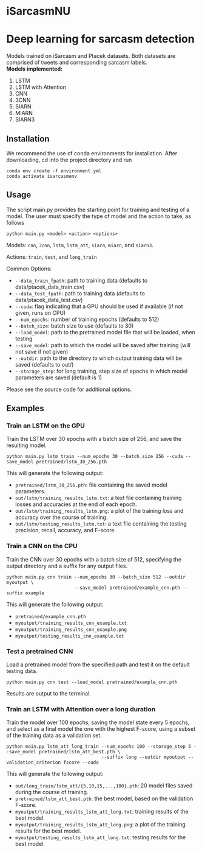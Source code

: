 # iSarcasmNU
<h1>Deep learning for sarcasm detection</h1>
Models trained on iSarcasm and Ptacek datasets. Both datasets are comprised of tweets and corresponding sarcasm labels.
<br>
<b>Models implemented:</b>
<ol>
  <li>LSTM</li>
  <li>LSTM with Attention</li>
  <li>CNN</li>
  <li>3CNN</li>
  <li>SIARN</li>
  <li>MIARN</li>
  <li>SIARN3</li>
</ol>

## Installation
We recommend the use of conda environments for installation. After downloading, cd into the project directory and run

```
conda env create -f environment.yml
conda activate isarcasmenv
```

## Usage
The script main.py provides the starting point for training and testing of a model. The user must specify the type of model and the action to take, as follows

```
python main.py <model> <action> <options>
```

Models: ```cnn```, ```3cnn```, ```lstm```, ```lstm_att```, ```siarn```, ```miarn```, and ```siarn3```.

Actions: ```train```, ```test```, and ```long_train```

Common Options:
  - ```--data_train_fpath```: path to training data (defaults to data/ptacek_data_train.csv)
  - ```--data_test_fpath```: path to training data (defaults to data/ptacek_data_test.csv)
  - ```--cuda```: flag indicating that a GPU should be used if available (if not given, runs on CPU)
  - ```--num_epochs```: number of training epochs (defaults to 512)
  - ```--batch_size```: batch size to use (defaults to 30)
  - ```--load_model```: path to the pretrained model file that will be loaded, when testing
  - ```--save_model```: path to which the model will be saved after training (will not save if not given)
  - ```--outdir```: path to the directory to which output training data will be saved (defaults to out/<model>)
  - ```--storage_step```: for long training, step size of epochs in which model parameters are saved (default is 1)

Please see the source code for additional options.

## Examples

### Train an LSTM on the GPU
  
  Train the LSTM over 30 epochs with a batch size of 256, and save the resulting model.

```
python main.py lstm train --num_epochs 30 --batch_size 256 --cuda --save_model pretrained/lstm_30_256.pth
```

This will generate the following output:

  - ```pretrained/lstm_30_256.pth```: file containing the saved model parameters.
  - ```out/lstm/training_results_lstm.txt```: a text file containing training losses and accuracies at the end of each epoch.
  - ```out/lstm/training_results_lstm.png```: a plot of the training loss and accuracy over the course of training.
  - ```out/lstm/testing_results_lstm.txt```: a text file containing the testing precision, recall, accuracy, and F-score.

### Train a CNN on the CPU 
  
  Train the CNN over 30 epochs with a batch size of 512, specifying the output directory and a suffix for any output files.

```
python main.py cnn train --num_epochs 30 --batch_size 512 --outdir myoutput \
                         --save_model pretrained/example_cnn.pth --suffix example
```

This will generate the following output:
  
  - ```pretrained/example_cnn.pth```
  - ```myoutput/training_results_cnn_example.txt```
  - ```myoutput/training_results_cnn_example.png```
  - ```myoutput/testing_results_cnn_example.txt```

### Test a pretrained CNN
  
  Load a pretrained model from the specified path and test it on the default testing data.

```
python main.py cnn test --load_model pretrained/example_cnn.pth
```

Results are output to the terminal.
  
### Train an LSTM with Attention over a long duration

  Train the model over 100 epochs, saving the model state every 5 epochs, and select as a final model the one with the highest F-score, 
  using a subset of the training data as a validation set.
  
```
python main.py lstm_att long_train --num_epochs 100 --storage_step 5 --save_model pretrained/lstm_att_best.pth \
                                   --suffix long --outdir myoutput --validation_criterion fscore --cuda
```

This will generate the following output:

- ```out/long_train/lstm_att/{5,10,15,...,100}.pth```: 20 model files saved during the course of training.
- ```pretrained/lstm_att_best.pth```: the best model, based on the validation F-score.
- ```myoutput/training_results_lstm_att_long.txt```: training results of the best model.
- ```myoutput/training_results_lstm_att_long.png```: a plot of the training results for the best model.
- ```myoutput/testing_results_lstm_att_long.txt```: testing results for the best model.
